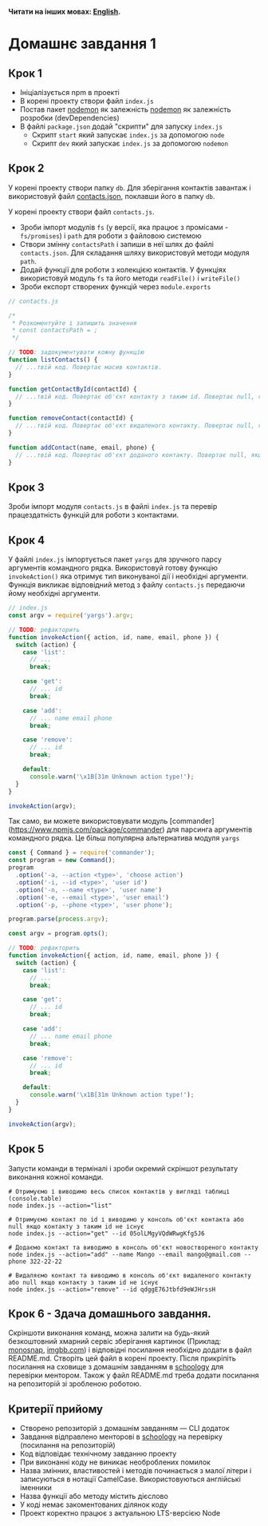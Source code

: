 **Читати на інших мовах: [English](README.en.md).**

# Домашнє завдання 1

## Крок 1

- Ініціалізується npm в проекті
- В корені проекту створи файл `index.js`
- Постав пакет [nodemon](https://www.npmjs.com/package/nodemon) як залежність [nodemon](https://www.npmjs.com/package/nodemon) як залежність розробки (devDependencies)
- В файлі `package.json` додай "скрипти" для запуску `index.js`
  - Скрипт `start` який запускає `index.js` за допомогою `node`
  - Скрипт `dev` який запускає `index.js` за допомогою `nodemon`

## Крок 2

У корені проекту створи папку `db`. Для зберігання контактів завантаж і використовуй файл [contacts.json](./contacts.json), поклавши його в папку `db`.

У корені проекту створи файл `contacts.js`.

- Зроби імпорт модулів `fs` (у версії, яка працює з промісами - `fs/promises`) і `path` для роботи з файловою системою
- Створи змінну `contactsPath` і запиши в неї шлях до файлі `contacts.json`. Для складання шляху використовуй методи модуля `path`.
- Додай функції для роботи з колекцією контактів. У функціях використовуй модуль `fs` та його методи `readFile()` і `writeFile()`
- Зроби експорт створених функцій через `module.exports`

```js
// contacts.js

/*
 * Розкоментуйте і запишить значення
 * const contactsPath = ;
 */

// TODO: задокументувати кожну функцію
function listContacts() {
  // ...твій код. Повертає масив контактів.
}

function getContactById(contactId) {
  // ...твій код. Повертає об'єкт контакту з таким id. Повертає null, якщо контакт з таким id не знайдений.
}

function removeContact(contactId) {
  // ...твій код. Повертає об'єкт видаленого контакту. Повертає null, якщо контакт з таким id не знайдений.
}

function addContact(name, email, phone) {
  // ...твій код. Повертає об'єкт доданого контакту. Повертає null, якщо контакт з таким id не знайдений.
}
```

## Крок 3

Зроби імпорт модуля `contacts.js` в файлі `index.js` та перевір працездатність функцій для роботи з контактами.

## Крок 4

У файлі `index.js` імпортується пакет `yargs` для зручного парсу аргументів командного рядка. Використовуй готову функцію `invokeAction()` яка отримує тип виконуваної дії і необхідні аргументи. Функція викликає відповідний метод з файлу `contacts.js` передаючи йому необхідні аргументи.

```js
// index.js
const argv = require('yargs').argv;

// TODO: рефакторить
function invokeAction({ action, id, name, email, phone }) {
  switch (action) {
    case 'list':
      // ...
      break;

    case 'get':
      // ... id
      break;

    case 'add':
      // ... name email phone
      break;

    case 'remove':
      // ... id
      break;

    default:
      console.warn('\x1B[31m Unknown action type!');
  }
}

invokeAction(argv);
```

Так само, ви можете використовувати модуль [commander] (https://www.npmjs.com/package/commander) для парсинга аргументів командного рядка. Це більш популярна альтернатива модуля `yargs`

```js
const { Command } = require('commander');
const program = new Command();
program
  .option('-a, --action <type>', 'choose action')
  .option('-i, --id <type>', 'user id')
  .option('-n, --name <type>', 'user name')
  .option('-e, --email <type>', 'user email')
  .option('-p, --phone <type>', 'user phone');

program.parse(process.argv);

const argv = program.opts();

// TODO: рефакторить
function invokeAction({ action, id, name, email, phone }) {
  switch (action) {
    case 'list':
      // ...
      break;

    case 'get':
      // ... id
      break;

    case 'add':
      // ... name email phone
      break;

    case 'remove':
      // ... id
      break;

    default:
      console.warn('\x1B[31m Unknown action type!');
  }
}

invokeAction(argv);
```

## Крок 5

Запусти команди в терміналі і зроби окремий скріншот результату виконання кожної команди.

```shell
# Отримуємо і виводимо весь список контактів у вигляді таблиці (console.table)
node index.js --action="list"

# Отримуємо контакт по id і виводимо у консоль об'єкт контакта або null якщо контакту з таким id не існує
node index.js --action="get" --id 05olLMgyVQdWRwgKfg5J6

# Додаємо контакт та виводимо в консоль об'єкт новоствореного контакту
node index.js --action="add" --name Mango --email mango@gmail.com --phone 322-22-22

# Видаляємо контакт та виводимо в консоль об'єкт видаленого контакту або null якщо контакту з таким id не існує
node index.js --action="remove" --id qdggE76Jtbfd9eWJHrssH
```

## Крок 6 - Здача домашнього завдання.

Скріншоти виконання команд, можна залити на будь-який безкоштовний хмарний сервіс зберігання картинок (Приклад: [monosnap](https://monosnap.com/), [imgbb.com](https://imgbb.com/)) і відповідні посилання необхідно додати в файл README.md. Створіть цей файл в корені проекту. Після прикріпіть посилання на сховище з домашнім завданням в [schoology](https://app.schoology.com/login) для перевірки ментором.
Також у файл README.md треба додати посилання на репозиторій зі зробленою роботою.

## Критерії прийому

- Створено репозиторій з домашнім завданням &mdash; CLI додаток
- Завдання відправлено менторові в [schoology](https://app.schoology.com/login) на перевірку (посилання на репозиторій)
- Код відповідає технічному завданню проекту
- При виконанні коду не виникає необроблених помилок
- Назва змінних, властивостей і методів починається з малої літери і записуються в нотації CamelCase. Використовуються англійські іменники
- Назва функції або методу містить дієслово
- У коді немає закоментованих ділянок коду
- Проект коректно працює з актуальною LTS-версією Node
